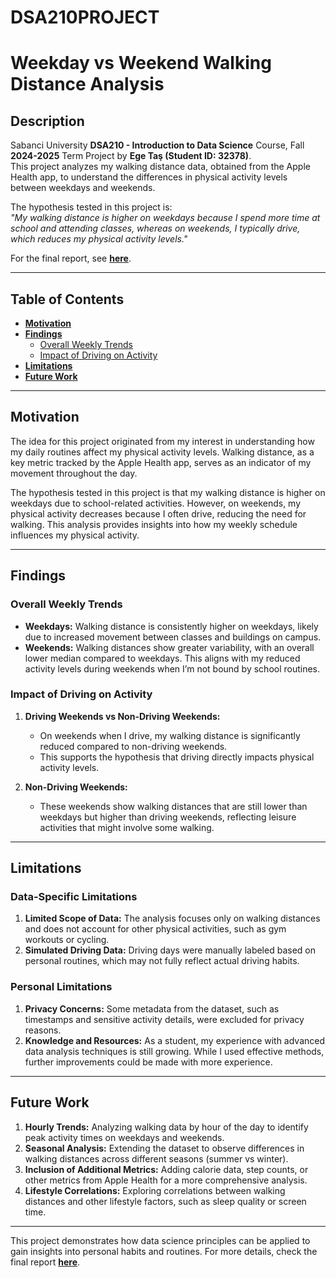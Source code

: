 # DSA210PROJECT

# **Weekday vs Weekend Walking Distance Analysis**

## **Description**

Sabanci University **DSA210 - Introduction to Data Science** Course, Fall **2024-2025** Term Project by **Ege Taş (Student ID: 32378)**.  
This project analyzes my walking distance data, obtained from the Apple Health app, to understand the differences in physical activity levels between weekdays and weekends.

The hypothesis tested in this project is:  
*"My walking distance is higher on weekdays because I spend more time at school and attending classes, whereas on weekends, I typically drive, which reduces my physical activity levels."*

For the final report, see **[here](https://your-report-link)**.

---

## **Table of Contents**
- **[Motivation](#motivation)**  
- **[Findings](#findings)**  
  - [Overall Weekly Trends](#overall-weekly-trends)  
  - [Impact of Driving on Activity](#impact-of-driving-on-activity)  
- **[Limitations](#limitations)**  
- **[Future Work](#future-work)**  

---

## **Motivation**

The idea for this project originated from my interest in understanding how my daily routines affect my physical activity levels. Walking distance, as a key metric tracked by the Apple Health app, serves as an indicator of my movement throughout the day.

The hypothesis tested in this project is that my walking distance is higher on weekdays due to school-related activities. However, on weekends, my physical activity decreases because I often drive, reducing the need for walking. This analysis provides insights into how my weekly schedule influences my physical activity.

---

## **Findings**

### **Overall Weekly Trends**
- **Weekdays:** Walking distance is consistently higher on weekdays, likely due to increased movement between classes and buildings on campus.  
- **Weekends:** Walking distances show greater variability, with an overall lower median compared to weekdays. This aligns with my reduced activity levels during weekends when I’m not bound by school routines.

### **Impact of Driving on Activity**
1. **Driving Weekends vs Non-Driving Weekends:**  
   - On weekends when I drive, my walking distance is significantly reduced compared to non-driving weekends.
   - This supports the hypothesis that driving directly impacts physical activity levels.  

2. **Non-Driving Weekends:**  
   - These weekends show walking distances that are still lower than weekdays but higher than driving weekends, reflecting leisure activities that might involve some walking.

---

## **Limitations**

### **Data-Specific Limitations**
1. **Limited Scope of Data:** The analysis focuses only on walking distances and does not account for other physical activities, such as gym workouts or cycling.  
2. **Simulated Driving Data:** Driving days were manually labeled based on personal routines, which may not fully reflect actual driving habits.

### **Personal Limitations**
1. **Privacy Concerns:** Some metadata from the dataset, such as timestamps and sensitive activity details, were excluded for privacy reasons.  
2. **Knowledge and Resources:** As a student, my experience with advanced data analysis techniques is still growing. While I used effective methods, further improvements could be made with more experience.

---

## **Future Work**

1. **Hourly Trends:** Analyzing walking data by hour of the day to identify peak activity times on weekdays and weekends.  
2. **Seasonal Analysis:** Extending the dataset to observe differences in walking distances across different seasons (summer vs winter).  
3. **Inclusion of Additional Metrics:** Adding calorie data, step counts, or other metrics from Apple Health for a more comprehensive analysis.  
4. **Lifestyle Correlations:** Exploring correlations between walking distances and other lifestyle factors, such as sleep quality or screen time.  

---

This project demonstrates how data science principles can be applied to gain insights into personal habits and routines. For more details, check the final report **[here](https://your-report-link)**.  
